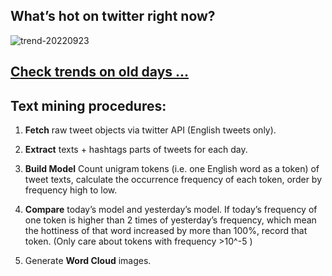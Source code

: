 ## What’s hot on twitter right now?

![trend-20220923][wordcloud]

[wordcloud]: https://raw.githubusercontent.com/xdqc/tweet-trend-everyday/master/word-cloud/trend-20220923.png?token=AF5V4P7ADR6KQBZ4CEDTNIK6AXRMU "trend-20220923"

## [Check trends on old days ...](https://github.com/xdqc/tweet-trend-everyday/tree/master/word-cloud)

## Text mining procedures:

1. **Fetch** raw tweet objects via twitter API (English tweets only).

2. **Extract** texts + hashtags parts of tweets for each day.

3. **Build Model** Count unigram tokens (i.e. one English word as a token) of tweet texts, calculate the occurrence frequency of each token, order by frequency high to low.

4. **Compare** today’s model and yesterday’s model. If today’s frequency of one token is higher than 2 times of yesterday’s frequency, which mean the hottiness of that word increased by more than 100%, record that token. (Only care about tokens with frequency >10^-5 )

5. Generate **Word Cloud** images.
